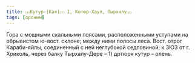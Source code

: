 ```yaml
---
title: ⒜Кутур-[Кая]⒯ I, Кютюр-Хаул, Тырхалу⒵
tags: [ороним]
---
```


Гора с мощными скальными поясами, расположенными уступами на обрывистом ю-вост.
склоне; между ними полосы леса. Вост. отрог Караби-яйлы, соединенный с ней
неглубокой седловиной; к ЗЮЗ от г. Хриколь, через балку Тырхалу-Дере – 1) дртюрк
кутур – олень.
